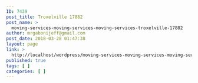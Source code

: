 ```yaml
---
ID: 7439
post_title: Troxelville 17882
post_name: >
  moving-services-moving-services-moving-services-troxelville-17882
author: mrgabonijeff@gmail.com
post_date: 2018-03-28 01:47:38
layout: page
link: >
  http://localhost/wordpress/moving-services-moving-services-moving-services-troxelville-17882/
published: true
tags: [ ]
categories: [ ]
---
```

